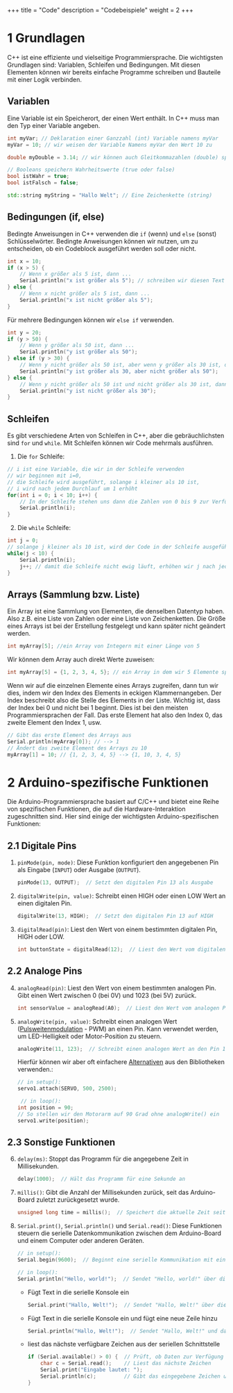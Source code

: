 +++
title = "Code"
description = "Codebeispiele"
weight = 2
+++

# 1 Grundlagen

C++ ist eine effiziente und vielseitige Programmiersprache. Die wichtigsten Grundlagen sind: Variablen, Schleifen und Bedingungen.
Mit diesen Elementen können wir bereits einfache Programme schreiben und Bauteile mit einer Logik verbinden.

## Variablen

Eine Variable ist ein Speicherort, der einen Wert enthält. In C++ muss man den Typ einer Variable angeben.

```cpp
int myVar; // Deklaration einer Ganzzahl (int) Variable namens myVar
myVar = 10; // wir weisen der Variable Namens myVar den Wert 10 zu

double myDouble = 3.14; // wir können auch Gleitkommazahlen (double) speichern

// Booleans speichern Wahrheitswerte (true oder false)
bool istWahr = true;
bool istFalsch = false;

std::string myString = "Hallo Welt"; // Eine Zeichenkette (string)
```

## Bedingungen (if, else)

Bedingte Anweisungen in C++ verwenden die `if` (wenn) und `else` (sonst) Schlüsselwörter. Bedingte Anweisungen können wir nutzen, um zu entscheiden, ob ein Codeblock ausgeführt werden soll oder nicht.

```cpp
int x = 10;
if (x > 5) {
    // Wenn x größer als 5 ist, dann ...
    Serial.println("x ist größer als 5"); // schreiben wir diesen Text in den Seriellen Monitor
} else {
    // Wenn x nicht größer als 5 ist, dann ...
    Serial.println("x ist nicht größer als 5");
}
```

Für mehrere Bedingungen können wir `else if` verwenden.

```cpp
int y = 20;
if (y > 50) {
    // Wenn y größer als 50 ist, dann ...
    Serial.println("y ist größer als 50");
} else if (y > 30) {
    // Wenn y nicht größer als 50 ist, aber wenn y größer als 30 ist, dann ...
    Serial.println("y ist größer als 30, aber nicht größer als 50");
} else {
    // Wenn y nicht größer als 50 ist und nicht größer als 30 ist, dann ...
    Serial.println("y ist nicht größer als 30");
}
```

## Schleifen

Es gibt verschiedene Arten von Schleifen in C++, aber die gebräuchlichsten sind `for` und `while`. Mit Schleifen können wir Code mehrmals ausführen.

1. Die `for` Schleife:

```cpp
// i ist eine Variable, die wir in der Schleife verwenden
// wir beginnen mit i=0,
// die Schleife wird ausgeführt, solange i kleiner als 10 ist, 
// i wird nach jedem Durchlauf um 1 erhöht
for(int i = 0; i < 10; i++) { 
    // In der Schleife stehen uns dann die Zahlen von 0 bis 9 zur Verfügung
    Serial.println(i);
}
```

2. Die `while` Schleife:

```cpp
int j = 0;
// solange j kleiner als 10 ist, wird der Code in der Schleife ausgeführt
while(j < 10) {
    Serial.println(i);
    j++; // damit die Schleife nicht ewig läuft, erhöhen wir j nach jedem Durchlauf um 1 
}
```

## Arrays (Sammlung bzw. Liste)

Ein Array ist eine Sammlung von Elementen, die denselben Datentyp haben. Also z.B. eine Liste von Zahlen oder eine Liste von Zeichenketten.
Die Größe eines Arrays ist bei der Erstellung festgelegt und kann später nicht geändert werden.

```cpp
int myArray[5]; //ein Array von Integern mit einer Länge von 5
```

Wir können dem Array auch direkt Werte zuweisen:

```cpp
int myArray[5] = {1, 2, 3, 4, 5}; // ein Array in dem wir 5 Elemente speichern
```
Wenn wir auf die einzelnen Elemente eines Arrays zugreifen, dann tun wir dies, indem wir den Index des Elements in eckigen Klammernangeben.
Der Index beschreibt also die Stelle des Elements in der Liste.
Wichtig ist, dass der Index bei 0 und nicht bei 1 beginnt. Dies ist bei den meisten Programmiersprachen der Fall. 
Das erste Element hat also den Index 0, das zweite Element den Index 1, usw.
```cpp
// Gibt das erste Element des Arrays aus 
Serial.println(myArray[0]); // --> 1
// Ändert das zweite Element des Arrays zu 10
myArray[1] = 10; // {1, 2, 3, 4, 5} --> {1, 10, 3, 4, 5}
```

# 2 Arduino-spezifische Funktionen

Die Arduino-Programmiersprache basiert auf C/C++ und bietet eine Reihe von spezifischen Funktionen, die auf die Hardware-Interaktion zugeschnitten sind. Hier sind einige der wichtigsten Arduino-spezifischen Funktionen:

## 2.1 Digitale Pins
1. `pinMode(pin, mode)`: Diese Funktion konfiguriert den angegebenen Pin als Eingabe (`INPUT`) oder Ausgabe (`OUTPUT`).
   ```cpp
   pinMode(13, OUTPUT);  // Setzt den digitalen Pin 13 als Ausgabe
   ```

2. `digitalWrite(pin, value)`: Schreibt einen HIGH oder einen LOW Wert an einen digitalen Pin.
   ```cpp
   digitalWrite(13, HIGH);  // Setzt den digitalen Pin 13 auf HIGH
   ```

3. `digitalRead(pin)`: Liest den Wert von einem bestimmten digitalen Pin, HIGH oder LOW.
   ```cpp
   int buttonState = digitalRead(12);  // Liest den Wert vom digitalen Pin 12
   ```
## 2.2 Analoge Pins
4. `analogRead(pin)`: Liest den Wert von einem bestimmten analogen Pin. Gibt einen Wert zwischen 0 (bei 0V) und 1023 (bei 5V) zurück.
   ```cpp
   int sensorValue = analogRead(A0);  // Liest den Wert vom analogen Pin A0
   ```

5. `analogWrite(pin, value)`: Schreibt einen analogen Wert ([Pulsweitenmodulation](https://www.elektronik-kompendium.de/sites/kom/0401111.htm) - PWM) an einen Pin. Kann verwendet werden, um LED-Helligkeit oder Motor-Position zu steuern.
   ```cpp
   analogWrite(11, 123);  // Schreibt einen analogen Wert an den Pin 11
   ```
    Hierfür können wir aber oft einfachere [Alternativen](https://github.com/CreateX-org/workshop/blob/main/projects/outputs/input_Button_output_Servo/input_Button_output_Servo.ino) aus den Bibliotheken verwenden.: 

   ```cpp
   // in setup():
   servo1.attach(SERVO, 500, 2500);

    // in loop():
   int position = 90; 
   // So stellen wir den Motorarm auf 90 Grad ohne analogWrite() ein
   servo1.write(position);
   ```

## 2.3 Sonstige Funktionen
6. `delay(ms)`: Stoppt das Programm für die angegebene Zeit in Millisekunden.
   ```cpp
   delay(1000);  // Hält das Programm für eine Sekunde an
   ```

7. `millis()`: Gibt die Anzahl der Millisekunden zurück, seit das Arduino-Board zuletzt zurückgesetzt wurde. 
   ```cpp
   unsigned long time = millis();  // Speichert die aktuelle Zeit seit dem Neustart
   ```

8. `Serial.print()`, `Serial.println()` und `Serial.read()`: Diese Funktionen steuern die serielle Datenkommunikation zwischen dem Arduino-Board und einem Computer oder anderen Geräten.
   ```cpp
   // in setup():
   Serial.begin(9600);  // Beginnt eine serielle Kommunikation mit einer Baudrate von 9600

   // in loop():
   Serial.println("Hello, world!");  // Sendet "Hello, world!" über die serielle Verbindung
   ```

    - Fügt Text in die serielle Konsole ein
        ```cpp
        Serial.print("Hallo, Welt!");  // Sendet "Hallo, Welt!" über die serielle Schnittstelle
        ```
    - Fügt Text in die serielle Konsole ein und fügt eine neue Zeile hinzu
        ```cpp
        Serial.println("Hallo, Welt!");  // Sendet "Hallo, Welt!" und dann eine neue Zeile
        ```
    - liest das nächste verfügbare Zeichen aus der seriellen Schnittstelle
        ```cpp
        if (Serial.available() > 0) {  // Prüft, ob Daten zur Verfügung stehen
            char c = Serial.read();    // Liest das nächste Zeichen
            Serial.print("Eingabe lautet: ");
            Serial.println(c);         // Gibt das eingegebene Zeichen und dann eine neue Zeile aus
        }
        ```